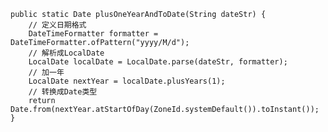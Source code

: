     public static Date plusOneYearAndToDate(String dateStr) {
        // 定义日期格式
        DateTimeFormatter formatter = DateTimeFormatter.ofPattern("yyyy/M/d");
        // 解析成LocalDate
        LocalDate localDate = LocalDate.parse(dateStr, formatter);
        // 加一年
        LocalDate nextYear = localDate.plusYears(1);
        // 转换成Date类型
        return Date.from(nextYear.atStartOfDay(ZoneId.systemDefault()).toInstant());
    }
